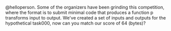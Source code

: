 @helloperson.
Some of the organizers have been grinding this competition, where the format is to submit minimal code that produces a function p transforms input to output. We've created a set of inputs and outputs for the hypothetical task000, now can you match our score of 64 (bytes)?
